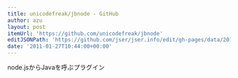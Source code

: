 ```yaml
---
title: unicodefreak/jbnode - GitHub
author: azu
layout: post
itemUrl: 'https://github.com/unicodefreak/jbnode'
editJSONPath: 'https://github.com/jser/jser.info/edit/gh-pages/data/2011/01/index.json'
date: '2011-01-27T10:44:00+00:00'
---
```

node.jsからJavaを呼ぶプラグイン
